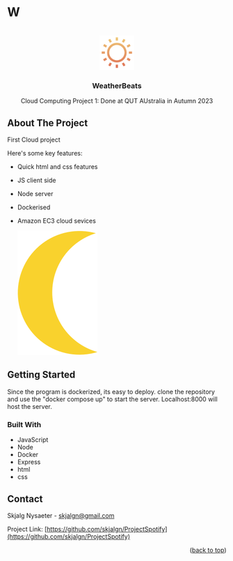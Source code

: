 # W

<a name="readme-top"></a>

<!-- PROJECT LOGO -->
<br />
<div align="center">
  <a>
    <img src="public/images/Sunny.svg" alt="Logo" height="80">
  </a>

  <h3 align="center">WeatherBeats</h3>

  <p align="center">
    Cloud Computing Project 1: Done at QUT AUstralia in Autumn 2023
  </p>
</div>


<!-- ABOUT THE PROJECT -->
## About The Project

First Cloud project

Here's some key features:
* Quick html and css features
* JS client side
* Node server
* Dockerised
* Amazon EC3 cloud sevices

  <a>
    <img src="public/images/Spooky.svg" alt="frontpage">
  </a>

<!-- GETTING STARTED -->
## Getting Started

Since the program is dockerized, its easy to deploy. clone the repository and use the "docker compose up" to start the server. Localhost:8000 will host the server. 

### Built With

* JavaScript
* Node
* Docker
* Express
* html
* css

<!-- CONTACT -->
## Contact

Skjalg Nysaeter - skjalgn@gmail.com

Project Link: [https://github.com/skjalgn/ProjectSpotify](https://github.com/skjalgn/ProjectSpotify)

<p align="right">(<a href="#readme-top">back to top</a>)</p>

